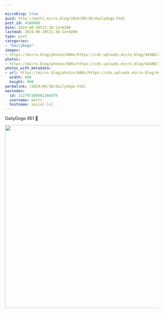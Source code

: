 ```yaml
---

microblog: true
guid: http://matti.micro.blog/2024/06/30/dailydogo.html
post_id: 4180400
date: 2024-06-30T21:38:13+0200
lastmod: 2024-06-30T21:38:14+0200
type: post
categories:
- "DailyDogo"
images:
- https://micro.blog/photos/600x/https://cdn.uploads.micro.blog/44388/2024/71cad5ed558a4a098aa11f13a0320d80.jpg
photos:
- https://micro.blog/photos/600x/https://cdn.uploads.micro.blog/44388/2024/71cad5ed558a4a098aa11f13a0320d80.jpg
photos_with_metadata:
- url: https://micro.blog/photos/600x/https://cdn.uploads.micro.blog/44388/2024/71cad5ed558a4a098aa11f13a0320d80.jpg
  width: 600
  height: 800
permalink: /2024/06/30/dailydogo.html
mastodon:
  id: 112707260681266878
  username: matti
  hostname: social.lol
---
```

DailyDogo 951 🐶

<img src="/media/uploads/2024/71cad5ed558a4a098aa11f13a0320d80.jpg" width="600" alt="" />
